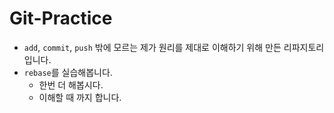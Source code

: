 # Git-Practice

- `add`, `commit`, `push` 밖에 모르는 제가 원리를 제대로 이해하기 위해 만든 리파지토리입니다.
- `rebase`를 실습해봅니다.
  - 한번 더 해봅시다.
  - 이해할 때 까지 합니다.
